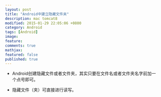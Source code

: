 ```yaml
---
layout: post
title: "Android中建立隐藏文件夹"
description: mac tomcat8
modified: 2015-01-29 22:05:06 +0800
category: Android
tags: [Android]
image:
feature:
comments: true
mathjax:
featured: false
published: true
---
```


+ Android创建隐藏文件或者文件夹，其实只要在文件名或者文件夹名字前加一个点号即可。
 - 隐藏文件（夹）可直接进行读写。
